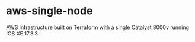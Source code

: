 # aws-single-node
AWS infrastructure built on Terraform with a single Catalyst 8000v running IOS XE 17.3.3.
